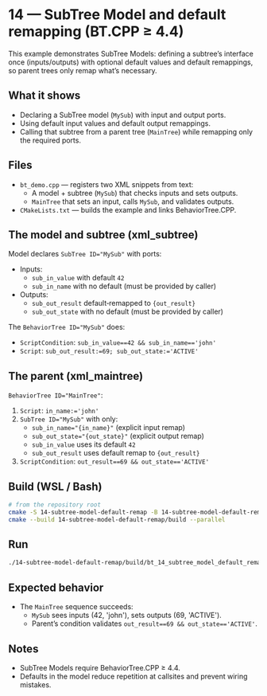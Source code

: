 # 14 — SubTree Model and default remapping (BT.CPP ≥ 4.4)

This example demonstrates SubTree Models: defining a subtree’s interface once (inputs/outputs) with optional default values and default remappings, so parent trees only remap what’s necessary.

## What it shows

- Declaring a SubTree model (`MySub`) with input and output ports.
- Using default input values and default output remappings.
- Calling that subtree from a parent tree (`MainTree`) while remapping only the required ports.

## Files

- `bt_demo.cpp` — registers two XML snippets from text:
  - A model + subtree (`MySub`) that checks inputs and sets outputs.
  - `MainTree` that sets an input, calls `MySub`, and validates outputs.
- `CMakeLists.txt` — builds the example and links BehaviorTree.CPP.

## The model and subtree (xml_subtree)

Model declares `SubTree ID="MySub"` with ports:

- Inputs:
  - `sub_in_value` with default `42`
  - `sub_in_name` with no default (must be provided by caller)
- Outputs:
  - `sub_out_result` default‑remapped to `{out_result}`
  - `sub_out_state` with no default (must be provided by caller)

The `BehaviorTree ID="MySub"` does:

- `ScriptCondition`: `sub_in_value==42 && sub_in_name=='john'`
- `Script`: `sub_out_result:=69; sub_out_state:='ACTIVE'`

## The parent (xml_maintree)

`BehaviorTree ID="MainTree"`:

1. `Script`: `in_name:='john'`
2. `SubTree ID="MySub"` with only:
   - `sub_in_name="{in_name}"` (explicit input remap)
   - `sub_out_state="{out_state}"` (explicit output remap)
   - `sub_in_value` uses its default `42`
   - `sub_out_result` uses default remap to `{out_result}`
3. `ScriptCondition`: `out_result==69 && out_state=='ACTIVE'`

## Build (WSL / Bash)

```bash
# from the repository root
cmake -S 14-subtree-model-default-remap -B 14-subtree-model-default-remap/build
cmake --build 14-subtree-model-default-remap/build --parallel
```

## Run

```bash
./14-subtree-model-default-remap/build/bt_14_subtree_model_default_remap
```

## Expected behavior

- The `MainTree` sequence succeeds:
  - `MySub` sees inputs (42, 'john'), sets outputs (69, 'ACTIVE').
  - Parent’s condition validates `out_result==69 && out_state=='ACTIVE'`.

## Notes

- SubTree Models require BehaviorTree.CPP ≥ 4.4.
- Defaults in the model reduce repetition at callsites and prevent wiring mistakes.
